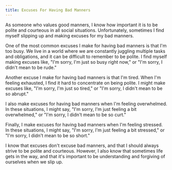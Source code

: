 ```yaml
---
title: Excuses For Having Bad Manners
---
```


As someone who values good manners, I know how important it is to be polite and courteous in all social situations. Unfortunately, sometimes I find myself slipping up and making excuses for my bad manners. 

One of the most common excuses I make for having bad manners is that I'm too busy. We live in a world where we are constantly juggling multiple tasks and obligations, and it can be difficult to remember to be polite. I find myself making excuses like, "I'm sorry, I'm just so busy right now," or "I'm sorry, I didn't mean to be rude." 

Another excuse I make for having bad manners is that I'm tired. When I'm feeling exhausted, I find it hard to concentrate on being polite. I might make excuses like, "I'm sorry, I'm just so tired," or "I'm sorry, I didn't mean to be so abrupt." 

I also make excuses for having bad manners when I'm feeling overwhelmed. In these situations, I might say, "I'm sorry, I'm just feeling a bit overwhelmed," or "I'm sorry, I didn't mean to be so curt." 

Finally, I make excuses for having bad manners when I'm feeling stressed. In these situations, I might say, "I'm sorry, I'm just feeling a bit stressed," or "I'm sorry, I didn't mean to be so short." 

I know that excuses don't excuse bad manners, and that I should always strive to be polite and courteous. However, I also know that sometimes life gets in the way, and that it's important to be understanding and forgiving of ourselves when we slip up.